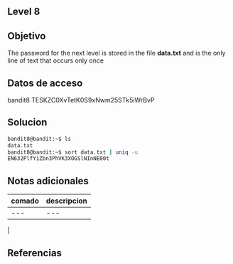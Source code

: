 ## Level 8

## Objetivo

The password for the next level is stored in the file **data.txt** and is the only line of text that occurs only once

## Datos de acceso

bandit8
TESKZC0XvTetK0S9xNwm25STk5iWrBvP

## Solucion
``` bash
bandit8@bandit:~$ ls
data.txt
bandit8@bandit:~$ sort data.txt | uniq -u
EN632PlfYiZbn3PhVK3XOGSlNInNE00t

```

## Notas adicionales

| comado | descripcion |
|----------|-------------|
| ---| ---
|

## Referencias